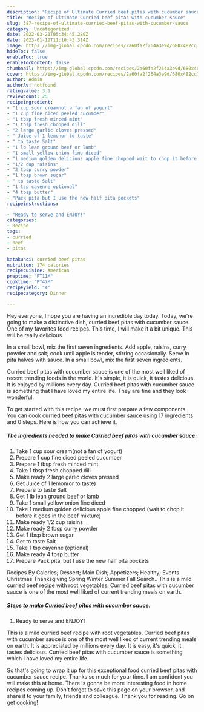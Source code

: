 ```yaml
---
description: "Recipe of Ultimate Curried beef pitas with cucumber sauce"
title: "Recipe of Ultimate Curried beef pitas with cucumber sauce"
slug: 387-recipe-of-ultimate-curried-beef-pitas-with-cucumber-sauce
category: Uncategorized
date: 2022-03-21T05:34:45.289Z
date: 2023-01-12T11:10:43.314Z
image: https://img-global.cpcdn.com/recipes/2a60fa2f264a3e9d/680x482cq70/curried-beef-pitas-with-cucumber-sauce-recipe-main-photo.jpg
hideToc: false
enableToc: true
enableTocContent: false
thumbnail: https://img-global.cpcdn.com/recipes/2a60fa2f264a3e9d/680x482cq70/curried-beef-pitas-with-cucumber-sauce-recipe-main-photo.jpg
cover: https://img-global.cpcdn.com/recipes/2a60fa2f264a3e9d/680x482cq70/curried-beef-pitas-with-cucumber-sauce-recipe-main-photo.jpg
author: Admin
authorAv: notfound
ratingvalue: 3.1
reviewcount: 25
recipeingredient:
- "1 cup sour creamnot a fan of yogurt"
- "1 cup fine diced peeled cucumber"
- "1 tbsp fresh minced mint"
- "1 tbsp fresh chopped dill"
- "2 large garlic cloves pressed"
- " Juice of 1 lemonor to taste"
- " to taste Salt"
- "1 lb lean ground beef or lamb"
- "1 small yellow onion fine diced"
- "1 medium golden delicious apple fine chopped wait to chop it before it goes in the beef mixture"
- "1/2 cup raisins"
- "2 tbsp curry powder"
- "1 tbsp brown sugar"
- " to taste Salt"
- "1 tsp cayenne optional"
- "4 tbsp butter"
- "Pack pita but I use the new half pita pockets"
recipeinstructions:

- "Ready to serve and ENJOY!"
categories:
- Recipe
tags:
- curried
- beef
- pitas

katakunci: curried beef pitas 
nutrition: 174 calories
recipecuisine: American
preptime: "PT11M"
cooktime: "PT47M"
recipeyield: "4"
recipecategory: Dinner

---
```



Hey everyone, I hope you are having an incredible day today. Today, we're going to make a distinctive dish, curried beef pitas with cucumber sauce. One of my favorites food recipes. This time, I will make it a bit unique. This will be really delicious.

In a small bowl, mix the first seven ingredients. Add apple, raisins, curry powder and salt; cook until apple is tender, stirring occasionally. Serve in pita halves with sauce. In a small bowl, mix the first seven ingredients.

Curried beef pitas with cucumber sauce is one of the most well liked of recent trending foods in the world. It's simple, it is quick, it tastes delicious. It is enjoyed by millions every day. Curried beef pitas with cucumber sauce is something that I have loved my entire life. They are fine and they look wonderful.


To get started with this recipe, we must first prepare a few components. You can cook curried beef pitas with cucumber sauce using 17 ingredients and 0 steps. Here is how you can achieve it.

<!--inarticleads1-->

##### The ingredients needed to make Curried beef pitas with cucumber sauce:

1. Take 1 cup sour cream(not a fan of yogurt)
1. Prepare 1 cup fine diced peeled cucumber
1. Prepare 1 tbsp fresh minced mint
1. Take 1 tbsp fresh chopped dill
1. Make ready 2 large garlic cloves pressed
1. Get  Juice of 1 lemon(or to taste)
1. Prepare  to taste Salt
1. Get 1 lb lean ground beef or lamb
1. Take 1 small yellow onion fine diced
1. Take 1 medium golden delicious apple fine chopped (wait to chop it before it goes in the beef mixture)
1. Make ready 1/2 cup raisins
1. Make ready 2 tbsp curry powder
1. Get 1 tbsp brown sugar
1. Get  to taste Salt
1. Take 1 tsp cayenne (optional)
1. Make ready 4 tbsp butter
1. Prepare Pack pita, but I use the new half pita pockets


Recipes By Calories; Dessert; Main Dish; Appetizers; Healthy; Events. Christmas Thanksgiving Spring Winter Summer Fall Search.. This is a mild curried beef recipe with root vegetables. Curried beef pitas with cucumber sauce is one of the most well liked of current trending meals on earth. 

<!--inarticleads2-->

##### Steps to make Curried beef pitas with cucumber sauce:


1. Ready to serve and ENJOY!

This is a mild curried beef recipe with root vegetables. Curried beef pitas with cucumber sauce is one of the most well liked of current trending meals on earth. It is appreciated by millions every day. It is easy, it&#39;s quick, it tastes delicious. Curried beef pitas with cucumber sauce is something which I have loved my entire life. 

So that's going to wrap it up for this exceptional food curried beef pitas with cucumber sauce recipe. Thanks so much for your time. I am confident you will make this at home. There is gonna be more interesting food in home recipes coming up. Don't forget to save this page on your browser, and share it to your family, friends and colleague. Thank you for reading. Go on get cooking!
